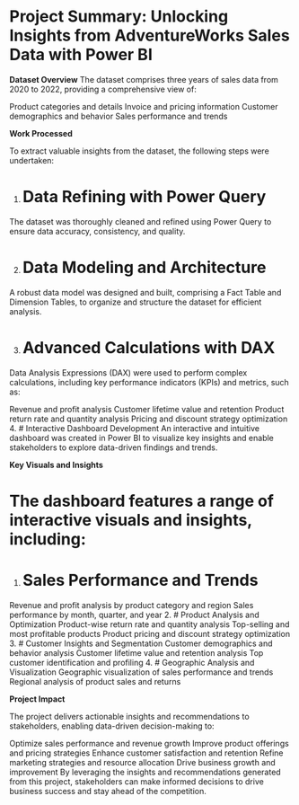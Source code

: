 # Project Summary: Unlocking Insights from AdventureWorks Sales Data with Power BI

**Dataset Overview** The dataset comprises three years of sales data from 2020 to 2022, providing a comprehensive view of:

Product categories and details
Invoice and pricing information
Customer demographics and behavior
Sales performance and trends

**Work Processed**

To extract valuable insights from the dataset, the following steps were undertaken:

1. # Data Refining with Power Query
The dataset was thoroughly cleaned and refined using Power Query to ensure data accuracy, consistency, and quality.

2. # Data Modeling and Architecture
A robust data model was designed and built, comprising a Fact Table and Dimension Tables, to organize and structure the dataset for efficient analysis.

3. # Advanced Calculations with DAX
Data Analysis Expressions (DAX) were used to perform complex calculations, including key performance indicators (KPIs) and metrics, such as:

Revenue and profit analysis
Customer lifetime value and retention
Product return rate and quantity analysis
Pricing and discount strategy optimization
4. # Interactive Dashboard Development
An interactive and intuitive dashboard was created in Power BI to visualize key insights and enable stakeholders to explore data-driven findings and trends.

**Key Visuals and Insights**

# The dashboard features a range of interactive visuals and insights, including:

1. # Sales Performance and Trends
Revenue and profit analysis by product category and region
Sales performance by month, quarter, and year
2. # Product Analysis and Optimization
Product-wise return rate and quantity analysis
Top-selling and most profitable products
Product pricing and discount strategy optimization
3. # Customer Insights and Segmentation
Customer demographics and behavior analysis
Customer lifetime value and retention analysis
Top customer identification and profiling
4. # Geographic Analysis and Visualization
Geographic visualization of sales performance and trends
Regional analysis of product sales and returns

**Project Impact** 

The project delivers actionable insights and recommendations to stakeholders, enabling data-driven decision-making to:

Optimize sales performance and revenue growth
Improve product offerings and pricing strategies
Enhance customer satisfaction and retention
Refine marketing strategies and resource allocation
Drive business growth and improvement
By leveraging the insights and recommendations generated from this project, stakeholders can make informed decisions to drive business success and stay ahead of the competition.
